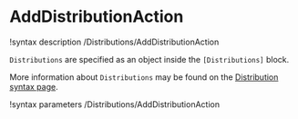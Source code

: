 # AddDistributionAction

!syntax description /Distributions/AddDistributionAction

`Distributions` are specified as an object inside the `[Distributions]` block.

More information about `Distributions` may be found on the
[Distribution syntax page](syntax/Distributions/index.md).

!syntax parameters /Distributions/AddDistributionAction
